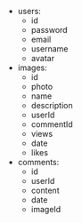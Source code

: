 - users:
    - id
    - password
    - email
    - username
    - avatar
- images:
    - id
    - photo
    - name
    - description
    - userId
    - commentId
    - views
    - date
    - likes
- comments:
    - id
    - userId
    - content
    - date
    - imageId